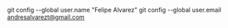 git config --global user.name "Felipe Alvarez"
git config --global user.email andresalvarezt@gmail.com
